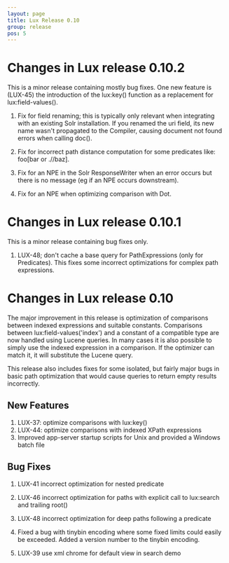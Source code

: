 ```yaml
---
layout: page
title: Lux Release 0.10
group: release
pos: 5
---
```


# Changes in Lux release 0.10.2

This is a minor release containing mostly bug fixes.  One new feature
is (LUX-45) the introduction of the lux:key() function as a replacement for
lux:field-values().

1. Fix for field renaming; this is typically only relevant when integrating
with an existing Solr installation.  If you renamed the uri field, its new
name wasn't propagated to the Compiler, causing document not found errors
when calling doc().

2. Fix for incorrect path distance computation for some predicates like: foo\[bar or .//baz\].

3. Fix for an NPE in the Solr ResponseWriter when an error occurs but there
is no message (eg if an NPE occurs downstream).

4. Fix for an NPE when optimizing comparison with Dot.

# Changes in Lux release 0.10.1

This is a minor release containing bug fixes only.

1. LUX-48; don't cache a base query for PathExpressions (only for
Predicates).  This fixes some incorrect optimizations for complex path
expressions.

# Changes in Lux release 0.10

The major improvement in this release is optimization of comparisons
between indexed expressions and suitable constants.  Comparisons between
lux:field-values('index') and a constant of a compatible type are now
handled using Lucene queries.  In many cases it is also possible to simply
use the indexed expression in a comparison. If the optimizer can match it,
it will substitute the Lucene query.

This release also includes fixes for some isolated, but fairly major bugs
in basic path optimization that would cause queries to return empty results
incorrectly.

## New Features

1. LUX-37: optimize comparisons with lux:key()
2. LUX-44: optimize comparisons with indexed XPath expressions 
3. Improved app-server startup scripts for Unix and provided a Windows batch file

## Bug Fixes

1. LUX-41 incorrect optimization for nested predicate

2. LUX-46 incorrect optimization for paths with explicit call to lux:search and trailing root()

3. LUX-48 incorrect optimization for deep paths following a predicate

4. Fixed a bug with tinybin encoding where some fixed limits could easily
be exceeded.  Added a version number to the tinybin encoding.

5. LUX-39 use xml chrome for default view in search demo

